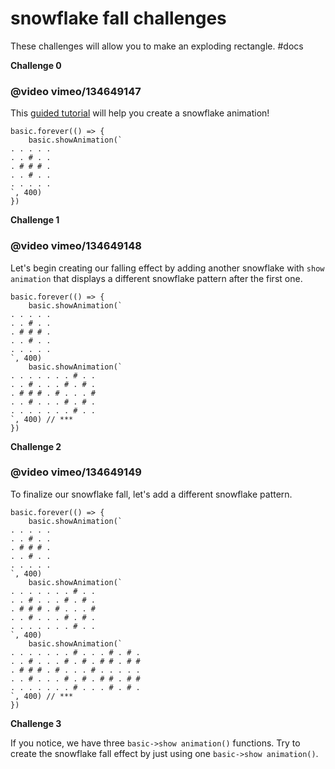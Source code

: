 # snowflake fall challenges

These challenges will allow you to make an exploding rectangle. #docs

**Challenge 0**

### @video vimeo/134649147

This [guided tutorial](https://test.microbit.co.uk/td/lessons/rectangle-explosion/tutorial) will help you create a snowflake animation!

```
basic.forever(() => {
    basic.showAnimation(`
. . . . .
. . # . .
. # # # .
. . # . .
. . . . .
`, 400)
})
```

**Challenge 1**

### @video vimeo/134649148

Let's begin creating our falling effect by adding another snowflake with `show animation` that displays a different snowflake pattern after the first one.

```
basic.forever(() => {
    basic.showAnimation(`
. . . . .
. . # . .
. # # # .
. . # . .
. . . . .
`, 400)
    basic.showAnimation(`
. . . . . . . # . .
. . # . . . # . # .
. # # # . # . . . #
. . # . . . # . # .
. . . . . . . # . .
`, 400) // ***
})
```

**Challenge 2**

### @video vimeo/134649149

To finalize our snowflake fall, let's add a different snowflake pattern.

```
basic.forever(() => {
    basic.showAnimation(`
. . . . .
. . # . .
. # # # .
. . # . .
. . . . .
`, 400)
    basic.showAnimation(`
. . . . . . . # . .
. . # . . . # . # .
. # # # . # . . . #
. . # . . . # . # .
. . . . . . . # . .
`, 400)
    basic.showAnimation(`
. . . . . . . # . . . # . # .
. . # . . . # . # . # # . # #
. # # # . # . . . # . . . . .
. . # . . . # . # . # # . # #
. . . . . . . # . . . # . # .
`, 400) // ***
})
```

**Challenge 3**

If you notice, we have three `basic->show animation()` functions. Try to create the snowflake fall effect by just using one `basic->show animation()`.

